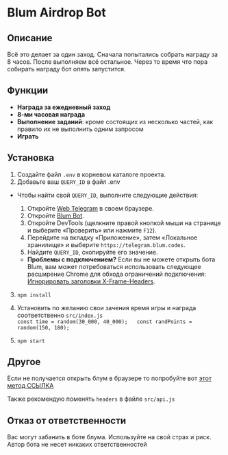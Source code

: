 # Blum Airdrop Bot

## Описание
Всё это делает за один заход. Сначала попытались собрать награду за 8 часов. После выполняем всё остальное. Через то время что пора собирать награду бот опять запустится.

## Функции

- **Награда за ежедневный заход**
- **8-ми часовая награда**
- **Выполнение заданий**:  кроме состоящих из несколько частей, как правило их не выполнить одним запросом
- **Играть**

## Установка
1.  Создайте файл `.env` в корневом каталоге проекта.
2.  Добавьте ваш `QUERY_ID` в файл .env
   - Чтобы найти свой `QUERY_ID`, выполните следующие действия:
     1. Откройте [Web Telegram](https://web.telegram.org) в своем браузере.
     2. Откройте [Blum Bot](https://t.me/BlumCryptoBot/app?startapp=ref_wKl9ShrBkV).
     3. Откройте DevTools (щелкните правой кнопкой мыши на странице и выберите «Проверить» или нажмите `F12`).
     4. Перейдите на вкладку «Приложение», затем «Локальное хранилище» и выберите `https://telegram.blum.codes`.
     5. Найдите `QUERY_ID`, скопируйте его значение.

     - **Проблемы с подключением?** Если вы не можете открыть бота Blum, вам может потребоваться использовать следующее расширение Chrome для обхода ограничений подключения: [Игнорировать заголовки X-Frame-Headers](https://chromewebstore.google.com/detail/ignore-x-frame-headers/gleekbfjekiniecknbkamfmkohkpodhe).
3. `npm install`


4. Установить по желанию свои зачения время игры и награда соответственно `src/index.js`   
`const time = random(30_000, 40_000);  
   const randPoints = random(150, 180);`

5. `npm start`

## Другое

Если не получается открыть блум в браузере то попробуйте вот [этот метод ССЫЛКА](https://github.com/mudachyo/Blum)

Также рекомендую поменять `headers` в файле `src/api.js`
## Отказ от ответственности

Вас могут забанить в боте блума. Используйте на свой страх и риск. Автор бота не несет никаких ответственностей
